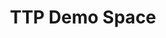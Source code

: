 ---
title: TTP Demo Space
emoji: 🤗
colorFrom: yellow
colorTo: orange
sdk: gradio
app_file: app.py
pinned: false
---